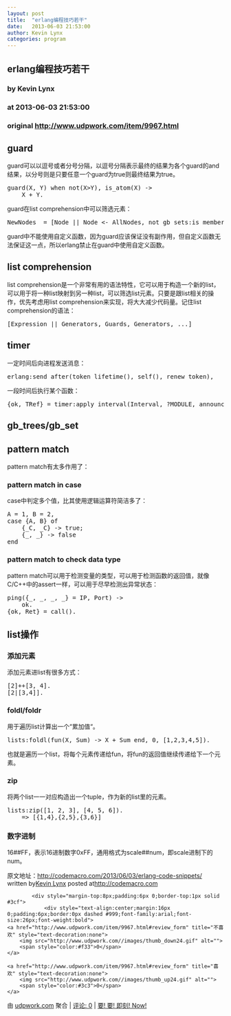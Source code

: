 ```yaml
---
layout: post
title:  "erlang编程技巧若干"
date:   2013-06-03 21:53:00
author: Kevin Lynx
categories: program
---
```


## erlang编程技巧若干
### by Kevin Lynx
### at 2013-06-03 21:53:00
### original <http://www.udpwork.com/item/9967.html>

<h2>guard</h2>
<p>guard可以以逗号或者分号分隔，以逗号分隔表示最终的结果为各个guard的and结果，以分号则是只要任意一个guard为true则最终结果为true。</p>
<div><pre>guard(X, Y) when not(X&gt;Y), is_atom(X) -&gt;
    X + Y.
</pre></div>
<p>guard在list comprehension中可以筛选元素：</p>
<div><pre>NewNodes  = [Node || Node &lt;- AllNodes, not gb_sets:is_member(Node, NewQueried)],
</pre></div>
<p>guard中不能使用自定义函数，因为guard应该保证没有副作用，但自定义函数无法保证这一点，所以erlang禁止在guard中使用自定义函数。</p>
<h2>list comprehension</h2>
<p>list comprehension是一个非常有用的语法特性，它可以用于构造一个新的list，可以用于将一种list映射到另一种list，可以筛选list元素。只要是跟list相关的操作，优先考虑用list comprehension来实现，将大大减少代码量。记住list comprehension的语法：</p>
<pre>[Expression || Generators, Guards, Generators, ...]
</pre><h2>timer</h2>
<p>一定时间后向进程发送消息：</p>
<div><pre>erlang:send_after(token_lifetime(), self(), renew_token),
</pre></div>
<p>一段时间后执行某个函数：</p>
<div><pre>{ok, TRef} = timer:apply_interval(Interval, ?MODULE, announce, [self()]),
</pre></div>
<h2>gb_trees/gb_set</h2>
<h2>pattern match</h2>
<p>pattern match有太多作用了：</p>
<h3>pattern match in case</h3>
<p>case中判定多个值，比其使用逻辑运算符简洁多了：</p>
<div><pre>A = 1, B = 2,
case {A, B} of
    {_C, _C} -&gt; true;
    {_, _} -&gt; false
end
</pre></div>
<h3>pattern match to check data type</h3>
<p>pattern match可以用于检测变量的类型，可以用于检测函数的返回值，就像C/C++中的assert一样，可以用于尽早检测出异常状态：</p>
<div><pre>ping({_, _, _, _} = IP, Port) -&gt;
    ok.
{ok, Ret} = call().
</pre></div>
<h2>list操作</h2>
<h3>添加元素</h3>
<p>添加元素进list有很多方式：</p>
<div><pre>[2]++[3, 4].
[2|[3,4]].
</pre></div>
<h3>foldl/foldr</h3>
<p>用于遍历list计算出一个“累加值“。</p>
<div><pre>lists:foldl(fun(X, Sum) -&gt; X + Sum end, 0, [1,2,3,4,5]).
</pre></div>
<p>也就是遍历一个list，将每个元素传递给fun，将fun的返回值继续传递给下一个元素。</p>
<h3>zip</h3>
<p>将两个list一一对应构造出一个tuple，作为新的list里的元素。</p>
<div><pre>lists:zip([1, 2, 3], [4, 5, 6]).
    =&gt; [{1,4},{2,5},{3,6}]
</pre></div>
<h3>数字进制</h3>
<p>16##FF，表示16进制数字0xFF，通用格式为scale##num，即scale进制下的num。</p>
<p>原文地址：<a href="http://codemacro.com/2013/06/03/erlang-code-snippets/">http://codemacro.com/2013/06/03/erlang-code-snippets/</a>
<br>
written by<a href="http://codemacro.com">Kevin Lynx</a> posted at<a href="http://codemacro.com">http://codemacro.com</a></p>

			<div style="margin-top:8px;padding:6px 0;border-top:1px solid #3cf">
				<div style="text-align:center;margin:16px 0;padding:6px;border:0px dashed #999;font-family:arial;font-size:26px;font-weight:bold">
	<a href="http://www.udpwork.com/item/9967.html#review_form" title="不喜欢" style="text-decoration:none">
		<img src="http://www.udpwork.com//images/thumb_down24.gif" alt="">
		<span style="color:#f33">0</span>
	</a>
	   
	<a href="http://www.udpwork.com/item/9967.html#review_form" title="喜欢" style="text-decoration:none">
		<img src="http://www.udpwork.com//images/thumb_up24.gif" alt="">
		<span style="color:#3c3">0</span>
	</a>
</div>				<p>
					由 <a href="http://www.udpwork.com/">udpwork.com</a> 聚合
					|
					<a href="http://www.udpwork.com/item/9967.html#reviews">评论: 0</a>
					|
					<a href="http://www.jikenow.com/">要! 要! 即刻! Now!</a>
				</p>
			</div>